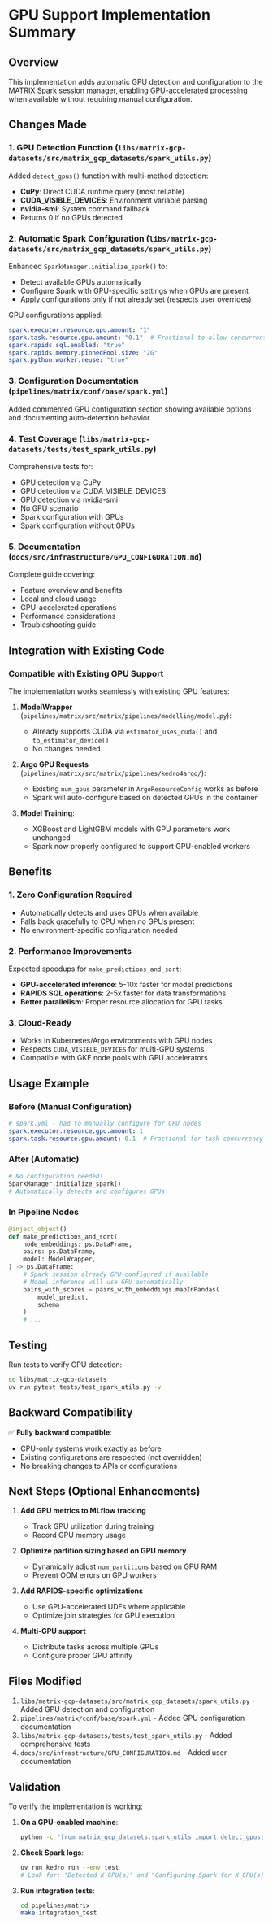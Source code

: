 # GPU Support Implementation Summary

## Overview

This implementation adds automatic GPU detection and configuration to the MATRIX Spark session manager, enabling GPU-accelerated processing when available without requiring manual configuration.

## Changes Made

### 1. GPU Detection Function (`libs/matrix-gcp-datasets/src/matrix_gcp_datasets/spark_utils.py`)

Added `detect_gpus()` function with multi-method detection:

- **CuPy**: Direct CUDA runtime query (most reliable)
- **CUDA_VISIBLE_DEVICES**: Environment variable parsing
- **nvidia-smi**: System command fallback
- Returns 0 if no GPUs detected

### 2. Automatic Spark Configuration (`libs/matrix-gcp-datasets/src/matrix_gcp_datasets/spark_utils.py`)

Enhanced `SparkManager.initialize_spark()` to:

- Detect available GPUs automatically
- Configure Spark with GPU-specific settings when GPUs are present
- Apply configurations only if not already set (respects user overrides)

GPU configurations applied:

```yaml
spark.executor.resource.gpu.amount: "1"
spark.task.resource.gpu.amount: "0.1"  # Fractional to allow concurrent tasks
spark.rapids.sql.enabled: "true"
spark.rapids.memory.pinnedPool.size: "2G"
spark.python.worker.reuse: "true"
```

### 3. Configuration Documentation (`pipelines/matrix/conf/base/spark.yml`)

Added commented GPU configuration section showing available options and documenting auto-detection behavior.

### 4. Test Coverage (`libs/matrix-gcp-datasets/tests/test_spark_utils.py`)

Comprehensive tests for:

- GPU detection via CuPy
- GPU detection via CUDA_VISIBLE_DEVICES
- GPU detection via nvidia-smi
- No GPU scenario
- Spark configuration with GPUs
- Spark configuration without GPUs

### 5. Documentation (`docs/src/infrastructure/GPU_CONFIGURATION.md`)

Complete guide covering:

- Feature overview and benefits
- Local and cloud usage
- GPU-accelerated operations
- Performance considerations
- Troubleshooting guide

## Integration with Existing Code

### Compatible with Existing GPU Support

The implementation works seamlessly with existing GPU features:

1. **ModelWrapper** (`pipelines/matrix/src/matrix/pipelines/modelling/model.py`):

   - Already supports CUDA via `estimator_uses_cuda()` and `to_estimator_device()`
   - No changes needed

2. **Argo GPU Requests** (`pipelines/matrix/src/matrix/pipelines/kedro4argo/`):

   - Existing `num_gpus` parameter in `ArgoResourceConfig` works as before
   - Spark will auto-configure based on detected GPUs in the container

3. **Model Training**:
   - XGBoost and LightGBM models with GPU parameters work unchanged
   - Spark now properly configured to support GPU-enabled workers

## Benefits

### 1. Zero Configuration Required

- Automatically detects and uses GPUs when available
- Falls back gracefully to CPU when no GPUs present
- No environment-specific configuration needed

### 2. Performance Improvements

Expected speedups for `make_predictions_and_sort`:

- **GPU-accelerated inference**: 5-10x faster for model predictions
- **RAPIDS SQL operations**: 2-5x faster for data transformations
- **Better parallelism**: Proper resource allocation for GPU tasks

### 3. Cloud-Ready

- Works in Kubernetes/Argo environments with GPU nodes
- Respects `CUDA_VISIBLE_DEVICES` for multi-GPU systems
- Compatible with GKE node pools with GPU accelerators

## Usage Example

### Before (Manual Configuration)

```yaml
# spark.yml - had to manually configure for GPU nodes
spark.executor.resource.gpu.amount: 1
spark.task.resource.gpu.amount: 0.1  # Fractional for task concurrency
```

### After (Automatic)

```python
# No configuration needed!
SparkManager.initialize_spark()
# Automatically detects and configures GPUs
```

### In Pipeline Nodes

```python
@inject_object()
def make_predictions_and_sort(
    node_embeddings: ps.DataFrame,
    pairs: ps.DataFrame,
    model: ModelWrapper,
) -> ps.DataFrame:
    # Spark session already GPU-configured if available
    # Model inference will use GPU automatically
    pairs_with_scores = pairs_with_embeddings.mapInPandas(
        model_predict,
        schema
    )
    # ...
```

## Testing

Run tests to verify GPU detection:

```bash
cd libs/matrix-gcp-datasets
uv run pytest tests/test_spark_utils.py -v
```

## Backward Compatibility

✅ **Fully backward compatible**:

- CPU-only systems work exactly as before
- Existing configurations are respected (not overridden)
- No breaking changes to APIs or configurations

## Next Steps (Optional Enhancements)

1. **Add GPU metrics to MLflow tracking**

   - Track GPU utilization during training
   - Record GPU memory usage

2. **Optimize partition sizing based on GPU memory**

   - Dynamically adjust `num_partitions` based on GPU RAM
   - Prevent OOM errors on GPU workers

3. **Add RAPIDS-specific optimizations**

   - Use GPU-accelerated UDFs where applicable
   - Optimize join strategies for GPU execution

4. **Multi-GPU support**
   - Distribute tasks across multiple GPUs
   - Configure proper GPU affinity

## Files Modified

1. `libs/matrix-gcp-datasets/src/matrix_gcp_datasets/spark_utils.py` - Added GPU detection and configuration
2. `pipelines/matrix/conf/base/spark.yml` - Added GPU configuration documentation
3. `libs/matrix-gcp-datasets/tests/test_spark_utils.py` - Added comprehensive tests
4. `docs/src/infrastructure/GPU_CONFIGURATION.md` - Added user documentation

## Validation

To verify the implementation is working:

1. **On a GPU-enabled machine**:

   ```bash
   python -c "from matrix_gcp_datasets.spark_utils import detect_gpus; print(f'GPUs: {detect_gpus()}')"
   ```

2. **Check Spark logs**:

   ```bash
   uv run kedro run --env test
   # Look for: "Detected X GPU(s)" and "Configuring Spark for X GPU(s)"
   ```

3. **Run integration tests**:
   ```bash
   cd pipelines/matrix
   make integration_test
   ```
